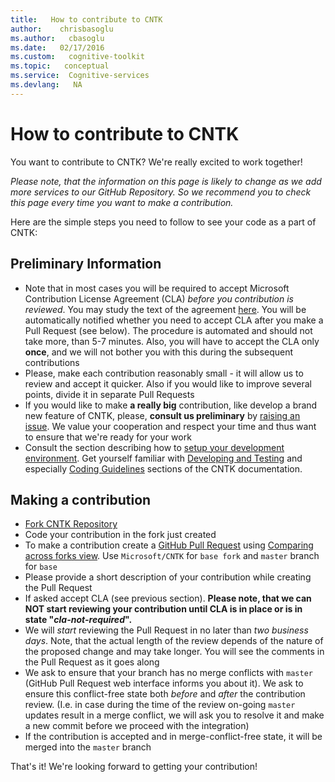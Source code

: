 ```yaml
---
title:   How to contribute to CNTK
author:    chrisbasoglu
ms.author:   cbasoglu
ms.date:   02/17/2016
ms.custom:   cognitive-toolkit
ms.topic:   conceptual
ms.service:  Cognitive-services
ms.devlang:   NA
---
```


# How to contribute to CNTK

You want to contribute to CNTK? We're really excited to work together!

*Please note, that the information on this page is likely to change as we add more services to our GitHub Repository. So we recommend you to check this page every time you want to make a contribution.*

Here are the simple steps you need to follow to see your code as a part of CNTK:

## Preliminary Information

* Note that in most cases you will be required to accept Microsoft Contribution License Agreement (CLA) *before you contribution is reviewed*. You may study the text of the agreement [here](https://cla.microsoft.com/cladoc/microsoft-contribution-license-agreement.pdf). You will be automatically notified whether you need to accept CLA after you make a Pull Request (see below). The procedure is automated and should not take more, than 5-7 minutes. Also, you will have to accept the CLA only **once**, and we will not bother you with this during the subsequent contributions
* Please, make each contribution reasonably small - it will allow us to review and accept it quicker. Also if you would like to improve several points, divide it in separate Pull Requests
* If you would like to make **a really big** contribution, like develop a brand new feature of CNTK, please, **consult us preliminary** by [raising an issue](https://github.com/Microsoft/CNTK/issues). We value your cooperation and respect your time and thus want to ensure that we're ready for your work
* Consult the section describing how to [setup your development environment](./Setup-CNTK-from-source.md). Get yourself familiar with [Developing and Testing](./Developing-and-Testing.md) and especially [Coding Guidelines](./Coding-Guidelines.md) sections of the CNTK documentation.

## Making a contribution

* [Fork CNTK Repository](https://help.github.com/articles/fork-a-repo/)
* Code your contribution in the fork just created
* To make a contribution create a [GitHub Pull Request](https://help.github.com/articles/creating-a-pull-request/) using [Comparing across forks view](https://help.github.com/articles/comparing-commits-across-time/#comparing-across-forks). Use ```Microsoft/CNTK``` for ```base fork``` and  ```master``` branch for ```base```
* Please provide a short description of your contribution while creating the Pull Request
* If asked accept CLA (see previous section). **Please note, that we can NOT start reviewing your contribution until CLA is in place or is in state "*cla-not-required*".**
* We will *start* reviewing the Pull Request in no later than *two business days*. Note, that the actual length of the review depends of the nature of the proposed change and may take longer. You will see the comments in the Pull Request as it goes along
* We ask to ensure that your branch has no merge conflicts with ```master``` (GitHub Pull Request web interface informs you about it). We ask to ensure this conflict-free state both *before* and *after* the contribution review. (I.e. in case during the time of the review on-going ```master``` updates result in a merge conflict, we will ask you to resolve it and make a new commit before we proceed with  the integration)
* If the contribution is accepted and in merge-conflict-free state, it will be merged into the ```master``` branch

That's it! We're looking forward to getting your contribution!
